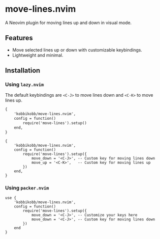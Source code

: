 # move-lines.nvim

A Neovim plugin for moving lines up and down in visual mode.

## Features
- Move selected lines up or down with customizable keybindings.
- Lightweight and minimal.

## Installation

### Using `lazy.nvim`
The default keybindings are `<C-J>` to move lines down and `<C-K>` to move lines up.
```Default keybindings
{
    'kobbikobb/move-lines.nvim',
    config = function()
        require('move-lines').setup()
    end,
}
```

```Custom Keybindings
{
    'kobbikobb/move-lines.nvim',
    config = function()
        require('move-lines').setup({
            move_down = '<C-J>', -- Custom key for moving lines down
            move_up = '<C-K>',   -- Custom key for moving lines up
        })
    end,
}
```

### Using `packer.nvim`

```Custom keybindings
use {
    'kobbikobb/move-lines.nvim',
    config = function()
        require('move-lines').setup({
            move_down = '<C-J>', -- Customize your keys here
            move_down = '<C-J>', -- Custom key for moving lines down
        })
    end
}
